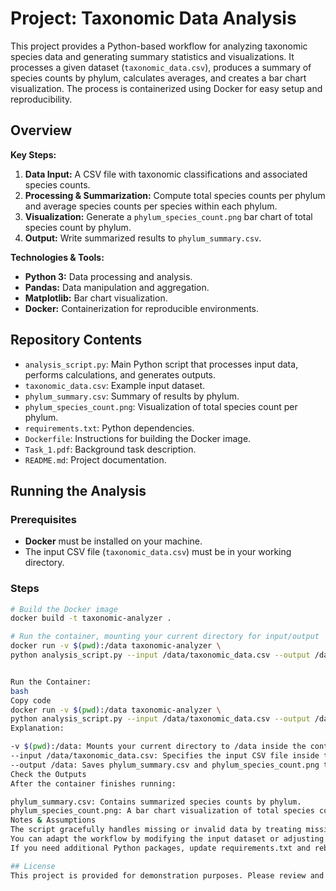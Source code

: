 # Project: Taxonomic Data Analysis

This project provides a Python-based workflow for analyzing taxonomic species data and generating summary statistics and visualizations. It processes a given dataset (`taxonomic_data.csv`), produces a summary of species counts by phylum, calculates averages, and creates a bar chart visualization. The process is containerized using Docker for easy setup and reproducibility.

## Overview

**Key Steps:**
1. **Data Input:** A CSV file with taxonomic classifications and associated species counts.
2. **Processing & Summarization:** Compute total species counts per phylum and average species counts per species within each phylum.
3. **Visualization:** Generate a `phylum_species_count.png` bar chart of total species count by phylum.
4. **Output:** Write summarized results to `phylum_summary.csv`.

**Technologies & Tools:**
- **Python 3:** Data processing and analysis.
- **Pandas:** Data manipulation and aggregation.
- **Matplotlib:** Bar chart visualization.
- **Docker:** Containerization for reproducible environments.

## Repository Contents

- `analysis_script.py`: Main Python script that processes input data, performs calculations, and generates outputs.
- `taxonomic_data.csv`: Example input dataset.
- `phylum_summary.csv`: Summary of results by phylum.
- `phylum_species_count.png`: Visualization of total species count per phylum.
- `requirements.txt`: Python dependencies.
- `Dockerfile`: Instructions for building the Docker image.
- `Task_1.pdf`: Background task description.
- `README.md`: Project documentation.

## Running the Analysis

### Prerequisites
- **Docker** must be installed on your machine.
- The input CSV file (`taxonomic_data.csv`) must be in your working directory.

### Steps
```bash
# Build the Docker image
docker build -t taxonomic-analyzer .

# Run the container, mounting your current directory for input/output
docker run -v $(pwd):/data taxonomic-analyzer \
python analysis_script.py --input /data/taxonomic_data.csv --output /data


Run the Container:
bash
Copy code
docker run -v $(pwd):/data taxonomic-analyzer \
python analysis_script.py --input /data/taxonomic_data.csv --output /data
Explanation:

-v $(pwd):/data: Mounts your current directory to /data inside the container.
--input /data/taxonomic_data.csv: Specifies the input CSV file inside the container.
--output /data: Saves phylum_summary.csv and phylum_species_count.png to your host directory.
Check the Outputs
After the container finishes running:

phylum_summary.csv: Contains summarized species counts by phylum.
phylum_species_count.png: A bar chart visualization of total species counts by phylum.
Notes & Assumptions
The script gracefully handles missing or invalid data by treating missing counts as zero and filtering out rows with missing phyla.
You can adapt the workflow by modifying the input dataset or adjusting the logic in analysis_script.py.
If you need additional Python packages, update requirements.txt and rebuild the Docker image.

## License
This project is provided for demonstration purposes. Please review and adhere to any applicable data and licensing requirements.




